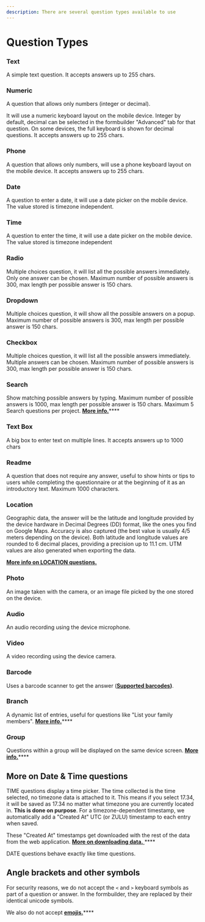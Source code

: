 ```yaml
---
description: There are several question types available to use
---
```


# Question Types

### Text

A simple text question. It accepts answers up to 255 chars.

### Numeric

A question that allows only numbers (integer or decimal).

&#x20;It will use a numeric keyboard layout on the mobile device. Integer by default, decimal can be selected in the formbuilder "Advanced" tab for that question. On some devices, the full keyboard is shown for decimal questions. It accepts answers up to 255 chars.

### Phone

A question that allows only numbers, will use a phone keyboard layout on the mobile device. It accepts answers up to 255 chars.

### Date

A question to enter a date, it will use a date picker on the mobile device. The value stored is timezone independent.

### Time

A question to enter the time, it will use a date picker on the mobile device. The value stored is timezone independent

### Radio

Multiple choices question, it will list all the possible answers immediately. Only one answer can be chosen. Maximum number of possible answers is 300, max length per possible answer is 150 chars.

### Dropdown

Multiple choices question, it will show all the possible answers on a popup. Maximum number of possible answers is 300, max length per possible answer is 150 chars.

### Checkbox

Multiple choices question, it will list all the possible answers immediately. Multiple answers can be chosen. Maximum number of possible answers is 300, max length per possible answer is 150 chars.

### Search

Show matching possible answers by typing. Maximum number of possible answers is 1000, max length per possible answer is 150 chars. Maximum 5 Search questions per project. [**More info.**](search.md)****

### Text Box

A big box to enter text on multiple lines. It accepts answers up to 1000 chars

### Readme

A question that does not require any answer, useful to show hints or tips to users while completing the questionnaire or at the beginning of it as an introductory text. Maximum 1000 characters.

### Location

Geographic data, the answer will be the latitude and longitude provided by the device hardware in Decimal Degrees (DD) format, like the ones you find on Google Maps. Accuracy is also captured (the best value is usually 4/5 meters depending on the device). Both latitude and longitude values are rounded to 6 decimal places, providing a precision up to 11.1 cm. UTM values are also generated when exporting the data.

****[**More info on LOCATION questions.**](location-questions.md)****

### Photo&#x20;

An image taken with the camera, or an image file picked by the one stored on the device.

### Audio

An audio recording using the device microphone.

### Video

A video recording using the device camera.

### Barcode

Uses a barcode scanner to get the answer ([**Supported barcodes**](../common-use-cases/barcodes.md)**)**.

### Branch

A dynamic list of entries, useful for questions like "List your family members". [**More info.**](branches.md)****

### Group

Questions within a group will be displayed on the same device screen. [**More info.**](groups.md)****

## More on Date & Time questions

TIME questions display a time picker. The time collected is the time selected, no timezone data is attached to it. This means if you select 17.34, it will be saved as 17.34 no matter what timezone you are currently located in. **This is done on purpose**. For a timezone-dependent timestamp, we automatically add a "Created At" UTC (or ZULU) timestamp to each entry when saved.

These "Created At" timestamps get downloaded with the rest of the data from the web application. [**More on downloading data.** ](../web-application/downloading-data.md)****

DATE questions behave exactly like time questions.

## Angle brackets and other symbols

For security reasons, we do not accept the `<` and `>` keyboard symbols as part of a question or answer. In the formbuilder, they are replaced by their identical unicode symbols.

We also do not accept [**emojis.**](https://en.wikipedia.org/wiki/Emoji)****
